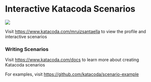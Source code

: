 # Interactive Katacoda Scenarios

[![](http://shields.katacoda.com/katacoda/mruizsantaella/count.svg)](https://www.katacoda.com/mruizsantaella "Get your profile on Katacoda.com")

Visit https://www.katacoda.com/mruizsantaella to view the profile and interactive scenarios

### Writing Scenarios
Visit https://www.katacoda.com/docs to learn more about creating Katacoda scenarios

For examples, visit https://github.com/katacoda/scenario-example
